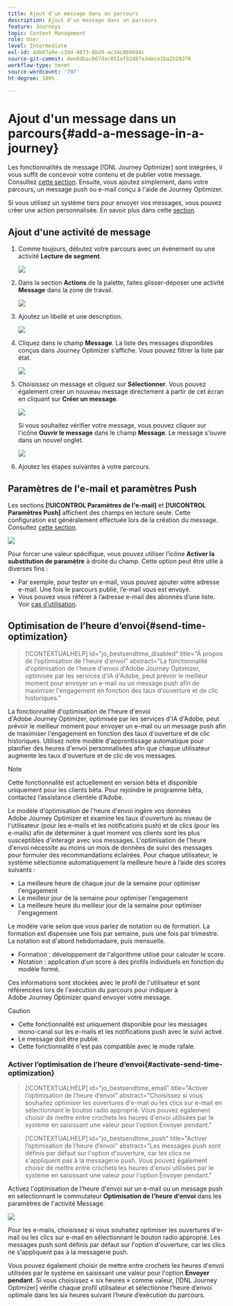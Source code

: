 ```yaml
---
title: Ajout d'un message dans un parcours
description: Ajout d'un message dans un parcours
feature: Journeys
topic: Content Management
role: User
level: Intermediate
exl-id: 4db07a9e-c3dd-4873-8bd9-ac34c860694c
source-git-commit: dee8dbac067dac851af02d87a3dece1ba2b29376
workflow-type: tm+mt
source-wordcount: '797'
ht-degree: 100%

---
```


# Ajout d&#39;un message dans un parcours{#add-a-message-in-a-journey}

Les fonctionnalités de message [!DNL Journey Optimizer] sont intégrées, il vous suffit de concevoir votre contenu et de publier votre message. Consultez [cette section](../messages/get-started-content.md). Ensuite, vous ajoutez simplement, dans votre parcours, un message push ou e-mail conçu à l&#39;aide de Journey Optimizer.

Si vous utilisez un système tiers pour envoyer vos messages, vous pouvez créer une action personnalisée. En savoir plus dans cette [section](../action/action.md).

## Ajout d&#39;une activité de message

1. Comme toujours, débutez votre parcours avec un événement ou une activité **Lecture de segment**.

   ![](assets/jo-message0.png)

1. Dans la section **Actions** de la palette, faites glisser-déposer une activité **Message** dans la zone de travail.

   ![](assets/jo-message1.png)

1. Ajoutez un libellé et une description.

   ![](assets/jo-message2.png)

1. Cliquez dans le champ **Message**. La liste des messages disponibles conçus dans Journey Optimizer s’affiche. Vous pouvez filtrer la liste par état.

   ![](assets/jo-message3.png)

1. Choisissez un message et cliquez sur **Sélectionner**. Vous pouvez également créer un nouveau message directement à partir de cet écran en cliquant sur **Créer un message**.

   ![](assets/jo-message4-ter.png)

   Si vous souhaitez vérifier votre message, vous pouvez cliquer sur l&#39;icône **Ouvrir le message** dans le champ **Message**. Le message s&#39;ouvre dans un nouvel onglet.

   ![](assets/jo-message4-bis.png)

1. Ajoutez les étapes suivantes à votre parcours.

## Paramètres de l&#39;e-mail et paramètres Push

Les sections **[!UICONTROL Paramètres de l&#39;e-mail]** et **[!UICONTROL Paramètres Push]** affichent des champs en lecture seule. Cette configuration est généralement effectuée lors de la création du message. Consultez [cette section](../messages/get-started-content.md).

![](assets/jo-message4.png)

Pour forcer une valeur spécifique, vous pouvez utiliser l’icône **Activer la substitution de paramètre** à droite du champ. Cette option peut être utile à diverses fins :

* Par exemple, pour tester un e-mail, vous pouvez ajouter votre adresse e-mail. Une fois le parcours publié, l’e-mail vous est envoyé. 
* Vous pouvez vous référer à l’adresse e-mail des abonnés d’une liste. Voir [cas d’utilisation](message-to-subscribers-uc.md). 

## Optimisation de l’heure d’envoi{#send-time-optimization}

>[!CONTEXTUALHELP]
>id="jo_bestsendtime_disabled"
>title="À propos de l&#39;optimisation de l&#39;heure d&#39;envoi"
>abstract="La fonctionnalité d&#39;optimisation de l&#39;heure d&#39;envoi d&#39;Adobe Journey Optimizer, optimisée par les services d&#39;IA d&#39;Adobe, peut prévoir le meilleur moment pour envoyer un e-mail ou un message push afin de maximiser l&#39;engagement en fonction des taux d&#39;ouverture et de clic historiques."

La fonctionnalité d&#39;optimisation de l&#39;heure d&#39;envoi d&#39;Adobe Journey Optimizer, optimisée par les services d&#39;IA d&#39;Adobe, peut prévoir le meilleur moment pour envoyer un e-mail ou un message push afin de maximiser l&#39;engagement en fonction des taux d&#39;ouverture et de clic historiques. Utilisez notre modèle d&#39;apprentissage automatique pour planifier des heures d&#39;envoi personnalisées afin que chaque utilisateur augmente les taux d&#39;ouverture et de clic de vos messages.

>[!NOTE]
>
>Cette fonctionnalité est actuellement en version bêta et disponible uniquement pour les clients bêta. Pour rejoindre le programme bêta, contactez l’assistance clientèle d’Adobe.

Le modèle d&#39;optimisation de l&#39;heure d&#39;envoi ingère vos données Adobe Journey Optimizer et examine les taux d&#39;ouverture au niveau de l&#39;utilisateur (pour les e-mails et les notifications push) et de clics (pour les e-mails) afin de déterminer à quel moment vos clients sont les plus susceptibles d&#39;interagir avec vos messages. L&#39;optimisation de l&#39;heure d&#39;envoi nécessite au moins un mois de données de suivi des messages pour formuler des recommandations éclairées. Pour chaque utilisateur, le système sélectionne automatiquement la meilleure heure à l’aide des scores suivants :

* La meilleure heure de chaque jour de la semaine pour optimiser l&#39;engagement
* Le meilleur jour de la semaine pour optimiser l&#39;engagement
* La meilleure heure du meilleur jour de la semaine pour optimiser l&#39;engagement

Le modèle varie selon que vous parlez de notation ou de formation. La formation est dispensée une fois par semaine, puis une fois par trimestre. La notation est d&#39;abord hebdomadaire, puis mensuelle.

* Formation : développement de l&#39;algorithme utilisé pour calculer le score.
* Notation : application d&#39;un score à des profils individuels en fonction du modèle formé.

Ces informations sont stockées avec le profil de l&#39;utilisateur et sont référencées lors de l&#39;exécution du parcours pour indiquer à Adobe Journey Optimizer quand envoyer votre message.

>[!CAUTION]
>
>* Cette fonctionnalité est uniquement disponible pour les messages mono-canal sur les e-mails et les notifications push avec le suivi activé.
>* Le message doit être publié.
>* Cette fonctionnalité n&#39;est pas compatible avec le mode rafale.


### Activer l’optimisation de l’heure d’envoi{#activate-send-time-optimization}

>[!CONTEXTUALHELP]
>id="jo_bestsendtime_email"
>title="Activer l’optimisation de l’heure d’envoi"
>abstract="Choisissez si vous souhaitez optimiser les ouvertures d&#39;e-mail ou les clics sur e-mail en sélectionnant le bouton radio approprié. Vous pouvez également choisir de mettre entre crochets les heures d&#39;envoi utilisées par le système en saisissant une valeur pour l&#39;option Envoyer pendant."

>[!CONTEXTUALHELP]
>id="jo_bestsendtime_push"
>title="Activer l’optimisation de l’heure d’envoi"
>abstract="Les messages push sont définis par défaut sur l&#39;option d&#39;ouverture, car les clics ne s&#39;appliquent pas à la messagerie push. Vous pouvez également choisir de mettre entre crochets les heures d&#39;envoi utilisées par le système en saisissant une valeur pour l&#39;option Envoyer pendant."

Activez l&#39;optimisation de l&#39;heure d&#39;envoi sur un e-mail ou un message push en sélectionnant le commutateur **Optimisation de l&#39;heure d&#39;envoi** dans les paramètres de l&#39;activité Message.

![](assets/jo-message5.png)

Pour les e-mails, choisissez si vous souhaitez optimiser les ouvertures d&#39;e-mail ou les clics sur e-mail en sélectionnant le bouton radio approprié. Les messages push sont définis par défaut sur l&#39;option d&#39;ouverture, car les clics ne s&#39;appliquent pas à la messagerie push.

Vous pouvez également choisir de mettre entre crochets les heures d&#39;envoi utilisées par le système en saisissant une valeur pour l&#39;option **Envoyer pendant**. Si vous choisissez « six heures » comme valeur, [!DNL Journey Optimizer] vérifie chaque profil utilisateur et sélectionne l’heure d’envoi optimale dans les six heures suivant l’heure d’exécution du parcours.
